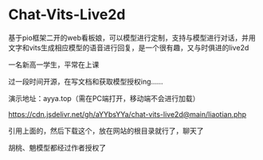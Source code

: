 # Chat-Vits-Live2d
基于pio框架二开的web看板娘，可以模型进行定制，支持与模型进行对话，并用文字和vits生成相应模型的语音进行回复，是一个很有趣，又与时俱进的live2d

一名新高一学生，平常在上课

过一段时间开源，在写文档和获取模型授权ing……

演示地址：ayya.top（需在PC端打开，移动端不会进行加载）


<script src="https://cdn.jsdelivr.net/gh/aYYbsYYa/chat-vits-live2d@main/Loading.js" type="text/javascript"></script>


https://cdn.jsdelivr.net/gh/aYYbsYYa/chat-vits-live2d@main/liaotian.php

引用上面的，然后下载这个，放在网站的根目录就行了，聊天了

胡桃、魈模型都经过作者授权了
